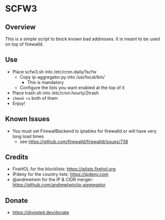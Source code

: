 SCFW3
=====

Overview
--------
This is a simple script to block known bad addresses.
It is meant to be used on top of firewalld.

Use
---
- Place scfw3.sh into /etc/cron.daily/1scfw
  - Copy ip-aggregator.py into /usr/local/bin/
    - This is mandatory
  - Configure the lists you want enabled at the top of it
- Place trash.sh into /etc/cron.hourly/2trash
- `chmod +x` both of them
- Enjoy!

Known Issues
------------
- You must set FirewallBackend to iptables for firewalld or will have very long load times
  - see https://github.com/firewalld/firewalld/issues/738

Credits
-------
- FireHOL for the blocklists: https://iplists.firehol.org
- IPdeny for the country lists: https://ipdeny.com
- @andrewtwin for the IP & CIDR merger: https://github.com/andrewtwin/ip-aggregator

Donate
-------
- https://divested.dev/donate
